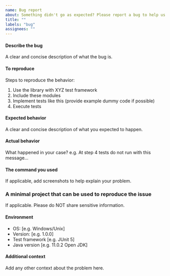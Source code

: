 ```yaml
---
name: Bug report
about: Something didn't go as expected? Please report a bug to help us improve!
title: ""
labels: "bug"
assignees: ""
---
```


#### Describe the bug


A clear and concise description of what the bug is.

#### To reproduce



Steps to reproduce the behavior:

1. Use the library with XYZ test framework
2. Include these modules
3. Implement tests like this (provide example dummy code if possible)
4. Execute tests


#### Expected behavior


A clear and concise description of what you expected to happen.

#### Actual behavior


What happened in your case?
e.g. At step 4 tests do not run with this message...


#### The command you used

If applicable, add screenshots to help explain your problem.


### A minimal project that can be used to reproduce the issue

If applicable. Please do NOT share sensitive information.

#### Environment



- OS: [e.g. Windows/Unix]
- Version: [e.g. 1.0.0]
- Test framework [e.g. JUnit 5]
- Java version [e.g. 11.0.2 Open JDK]

#### Additional context

Add any other context about the problem here.
